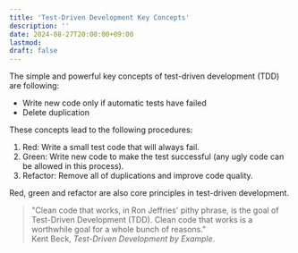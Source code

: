 ```yaml
---
title: 'Test-Driven Development Key Concepts'
description: ''
date: 2024-08-27T20:00:00+09:00
lastmod: 
draft: false
---
```


The simple and powerful key concepts of test-driven development (TDD) are following:

* Write new code only if automatic tests have failed
* Delete duplication

These concepts lead to the following procedures:

1. Red: Write a small test code that will always fail.
2. Green: Write new code to make the test successful (any ugly code can be allowed in this process).
3. Refactor: Remove all of duplications and improve code quality.

Red, green and refactor are also core principles in test-driven development.

> "Clean code that works, in Ron Jeffries' pithy phrase, is the goal of Test-Driven Development (TDD). Clean code that works is a worthwhile goal for a whole bunch of reasons."<br>
> Kent Beck, <cite>Test-Driven Development by Example</cite>.
